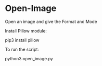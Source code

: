 # Open-Image
Open an image and give the Format and Mode

Install Pillow module:

pip3 install pillow

To run the script:

python3 open_image.py
